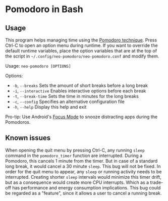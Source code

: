 # Pomodoro in Bash
## Usage
This program helps managing time using the [Pomodoro technique](https://en.wikipedia.org/wiki/Pomodoro_Technique). Press Ctrl-C to open an option menu during runtime. If you want to override the default runtime variables, place the option variables that are at the top of the script in `~/.config/neo-pomodoro/neo-pomodoro.conf` and modify them.

Usage: `neo-pomodoro [OPTIONS]`

Options:
*  `-b`, `--breaks`      Sets the amount of short breaks before a long break
*  `-i`, `--interactive` Enables interactive options before each break
*  `-t`, `--break-time`  Sets the time in minutes for the long breaks
*  `-c`, `--config`      Specifies an alternative configuration file
*  `-h`, `--help`        Display this help and exit

Pro-tip: Use Android's [Focus Mode](https://www.blog.google/products/android/android-focus-mode/) to snooze distracting apps during the Pomodoros.


## Known issues
When opening the quit menu by pressing Ctrl-C, any running `sleep` command in the `pomodoro_timer` function are interrupted. During a Pomodoro, this cancels 1 minute from the timer. But in case of a standard long break, it would cancel a 30 minute `sleep`. This bug will not be fixed. In order for the quit menu to appear, any `sleep` or running activity needs to be interrupted. Creating shorter `sleep` intervals would minimize this timer drift, but as a consequence would create more CPU interrupts. Which as a trade-off has performance and energy consumption implications. This bug could be regarded as a "feature", since it allows a user to cancel a running break.
